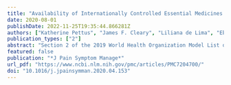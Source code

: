 ```yaml
---
title: "Availability of Internationally Controlled Essential Medicines in the COVID-19 Pandemic"
date: 2020-08-01
publishDate: 2022-11-25T19:35:44.866281Z
authors: ["Katherine Pettus", "James F. Cleary", "Liliana de Lima", "Ebtesam Ahmed", "Lukas Radbruch"]
publication_types: ["2"]
abstract: "Section 2 of the 2019 World Health Organization Model List of Essential Medicines includes opioid analgesics formulations commonly used for the control of pain and respiratory distress, as well as sedative and anxiolytic substances such as midazolam and diazepam. These medicines, essential to palliative care, are regulated under the international drug control conventions overseen by United Nations specialized agencies and treaty bodies and under national drug control laws. Those national laws and regulations directly affect bedside availability of Internationally Controlled Essential Medicines (ICEMs). The complex interaction between national regulatory systems and global supply chains (now impacted by COVID-19 pandemic) directly affects bedside availability of ICEMs and patient care. Despite decades of global civil society advocacy in the United Nations system, ICEMs have remained chronically unavailable, inaccessible, and unaffordable in low- and-middle-income countries, and there are recent reports of shortages in high-income countries as well. The most prevalent symptoms in COVID-19 are breathlessness, cough, drowsiness, anxiety, agitation, and delirium. Frequently used medicines include opioids such as morphine or fentanyl and midazolam, all of them listed as ICEMs. This paper describes the issues related to the lack of availability and limited access to ICEMs during the COVID-19 pandemic in both intensive and palliative care patients in countries of all income levels and makes recommendations for improving access."
featured: false
publication: "*J Pain Symptom Manage*"
url_pdf: "https://www.ncbi.nlm.nih.gov/pmc/articles/PMC7204700/"
doi: "10.1016/j.jpainsymman.2020.04.153"
---
```


